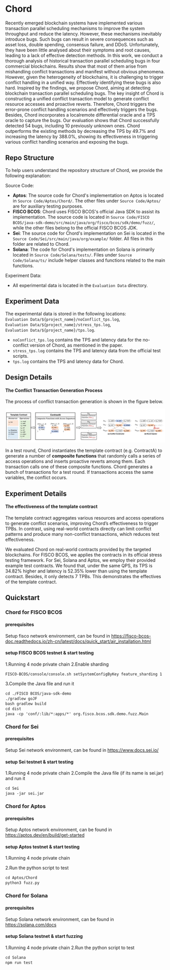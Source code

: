 # Chord

Recently emerged blockchain systems have implemented various transaction parallel scheduling mechanisms to improve the system throughput and reduce the latency. However, these mechanisms inevitably introduce bugs. Such bugs can result in severe consequences such as asset loss, double spending, consensus failure, and DDoS. Unfortunately, they have been little analysed about their symptoms and root causes, leading to a lack of effective detection methods. 
In this work, we conduct a thorough analysis of historical transaction parallel scheduling bugs in four commercial blockchains. Results show that most of them arise from mishandling conflict transactions and manifest without obvious phenomena. However, given the heterogeneity of blockchains, it is challenging to trigger conflict handling in a unified way. Effectively identifying these bugs is also hard. Inspired by the findings, we propose Chord, aiming at detecting blockchain transaction parallel scheduling bugs. The key insight of Chord is constructing a unified conflict transaction model to generate conflict resource accesses and proactive reverts. Therefore, Chord triggers the error-prone conflict handling scenarios and effectively triggers the bugs. Besides, Chord incorporates a localremote differential oracle and a TPS oracle to capture the bugs. Our evaluation shows that Chord successfully detected 54 bugs, including 10 previously unknown ones. Chord outperforms the existing methods by decreasing the TPS by 49.7% and increasing the latency by 388.0%, showing its effectiveness in triggering various conflict handling scenarios and exposing the bugs.

## Repo Structure

To help users understand the repository structure of Chord, we provide the following explanation:

Source Code:

- **Aptos**: The source code for Chord's implementation on Aptos is located in `Source Code/Aptos/Chord/`. The other files under `Source Code/Aptos/` are for auxiliary testing purposes.
- **FISCO BCOS**: Chord uses FISCO BCOS's official Java SDK to assist its implementation. The source code is located in `Source Code/FISCO BCOS/java-sdk-demo/src/main/java/org/fisco/bcos/sdk/demo/fuzz/`, while the other files belong to the official FISCO BCOS JDK.
- **Sei**: The source code for Chord's implementation on Sei is located in the `Source Code/Sei/src/main/java/org/example/` folder. All files in this folder are related to Chord.
- **Solana**: The code for Chord's implementation on Solana is primarily located in `Source Code/Solana/tests/`. Files under `Source Code/Solana/ts/` include helper classes and functions related to the main functions.

Experiment Data:

- All experimental data is located in the `Evaluation Data` directory.

## Experiment Data

The experimental data is stored in the following locations:  
`Evaluation Data/${project_name}/noConflict_tps.log`,  
`Evaluation Data/${project_name}/stress_tps.log`,  
`Evaluation Data/${project_name}/tps.log`.

- `noConflict_tps.log` contains the TPS and latency data for the no-conflict version of Chord, as mentioned in the paper.
- `stress_tps.log` contains the TPS and latency data from the official test scripts.
- `tps.log` contains the TPS and latency data for Chord.

## Design Details

#### The Conflict Transaction Generation Process

The process of conflict transaction generation is shown in the figure below.

![image-20241010151548667](Image/bbf32f4d9fca6fc518d5f2c350ca223.jpg)

In a test round, Chord instantiates the template contract (e.g. ContractA) to generate a number of **composite functions** that randomly calls a series of access operations and inserts proactive reverts among them. Each transaction calls one of these composite functions. Chord generates a bunch of transactions for a test round. If transactions access the same variables, the conflict occurs.

## Experiment Details

#### The effectiveness of the template contract

The template contract aggregates various resources and access operations to generate conflict scenarios, improving Chord’s effectiveness to trigger TPBs. In contrast, using real-world contracts directly can limit conflict patterns and produce many non-conflict transactions, which reduces test effectiveness. 

We evaluated Chord on real-world contracts provided by the targeted blockchains. For FISCO BCOS, we applies the contracts in its official stress testing framework. For Sei, Solana and Aptos, we employ their provided example test contracts. We found that, under the same QPS, its TPS is 34.82\% higher and latency is 52.35\% lower than using the template contract. Besides, it only detects 7 TPBs. This demonstrates the effectives of the template contract.



## Quickstart

### Chord for FISCO BCOS

#### prerequisites

Setup fisco network environment, can be found in https://fisco-bcos-doc.readthedocs.io/zh-cn/latest/docs/quick_start/air_installation.html

#### setup FISCO BCOS testnet & start testing

1.Running 4 node private chain 
2.Enable sharding

```
FISCO-BCOS/console/console.sh setSystemConfigByKey feature_sharding 1
```

3.Compile the Java file and run it

```
cd ./FISCO BCOS/java-sdk-demo
./gradlew goJF
bash gradlew build
cd dist
java -cp 'conf/:lib/*:apps/*' org.fisco.bcos.sdk.demo.fuzz.Main
```



### Chord for Sei

#### prerequisites


Setup Sei network environment, can be found in https://www.docs.sei.io/

#### setup Sei testnet & start testing

1.Running 4 node private chain 
2.Compile the Java file (if its name is sei.jar) and run it

```
cd Sei
java -jar sei.jar
```



### Chord for Aptos

#### prerequisites

Setup Aptos network environment, can be found in https://aptos.dev/en/build/get-started

#### setup Aptos testnet & start testing

1.Running 4 node private chain

2.Run the python script to test

```
cd Aptos/Chord
python3 fuzz.py
```



### Chord for Solana

#### prerequisites

Setup Solana network environment, can be found in https://solana.com/docs

#### setup Solana testnet & start fuzzing

1.Running 4 node private chain
2.Run the python script to test

```
cd Solana
npm run test
```

